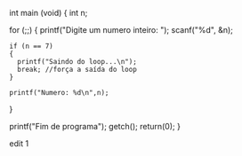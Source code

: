 
int main (void)
{
  int n;
  
  for (;;)
  {
    printf("Digite um numero inteiro: ");
    scanf("%d", &n);
    
    if (n == 7)
    {
      printf("Saindo do loop...\n");
      break; //força a saída do loop
    }
    
    printf("Numero: %d\n",n);
  }
  
  printf("Fim de programa");
  getch();
  return(0);
}

edit 1

